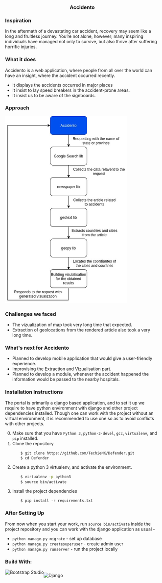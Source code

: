 <h3 align="center">Accidento</h3>

### Inspiration
<p> In the aftermath of a devastating car accident, recovery may seem like a long and fruitless journey. You’re not alone, however; many inspiring individuals have managed not only to survive, but also thrive after suffering horrific injuries.</p>

### What it does
<p> Accidento is a web application, where people from all over the world can have an insight, where the accident occurred recently.</p>
<ul>
 <li>It displays the accidents occurred in major places</li>
 <li>It insist to lay speed breakers in the accident-prone areas.</li>
 <li>It insist us to be aware of the signboards.</li>
</ul>

### Approach
![](https://github.com/Techipeeyon/Images/raw/main/icons/Untitled%20Diagram.jpg)
 
 
### Challenges we faced
<ul>
 <li>The vizualization of map took very long time that expected.</li>
 <li>Extraction of geolocations from the rendered article also took a very long time.</li>
</ul>
 
### What's next for Accidento
 <ul>
  <li>Planned to develop mobile application that would give a user-friendly experience.</li>
  <li>Improvising the Extraction and Vizualisation part.</li>
  <li>Planned to develop a module, whenever the accident happened the information would be passed to the nearby hospitals.</li>
 </ul>
 
### Installation Instructions
The portal is primarily a django based application, and to set it up we require to have 
python environment with django and other project dependencies installed. Though one can
work with the project without an virtual environment,  it is recommended to use one so 
as to avoid conflicts with other projects.

0. Make sure that you have `Python 3`, `python-3-devel`, `gcc`, `virtualenv`, and `pip` installed.     
1. Clone the repository

 ```
        $ git clone https://github.com/TechieNK/Defender.git
        $ cd Defender
 ```
2. Create a python 3 virtualenv, and activate the environment.
 ```bash
        $ virtualenv -p python3
        $ source bin/activate
 ```   
3. Install the project dependencies
 ```
        $ pip install -r requirements.txt
 ```
### After Setting Up
From now when you start your work, run ``source bin/activate`` inside the project repository and you can work with the django application as usual - 

* `python manage.py migrate` - set up database
* `python manage.py createsuperuser` - create admin user
* `python manage.py runserver`  - run the project locally

### Build With: 
<img align="left" alt="Bootstrap Studio" width="auto" height="100px" src="https://upload.wikimedia.org/wikipedia/commons/thumb/9/92/Bootstrap_Studio_Logo.png/240px-Bootstrap_Studio_Logo.png" />
<img align="left" alt="Django" width="auto" height="70px" style="margin-top:10px" src="https://www.djangoproject.com/m/img/logos/django-logo-negative.png" />

        
